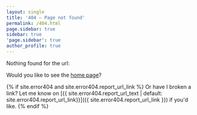 ```yaml
---
layout: single
title: '404 — Page not found'
permalink: /404.html
page.sidebar: true
sidebar: true
'page.sidebar': true
author_profile: true
---
```


Nothing found for the url: <code class="language-plaintext"><script>document.write(location.pathname)</script></code>

Would you like to see the <a href="{{ '/' | absolute_url }}">home page</a>?

{% if site.error404 and site.error404.report_url_link %}
Or have I broken a link? Let me know on [{{ site.error404.report_url_text | default: site.error404.report_url_link}}]({{ site.error404.report_url_link }}) if you'd like.
{% endif %}

<script>
// Meh. Current ga object setup happens in analytics-boilerplate.js after this. Just delay it until load
window.addEventListener('load', (event) => {
  ga('send', 'event', {
     eventCategory: '404',
     eventAction: 'view',
     eventLabel: location.pathname || 'undefined',
     nonInteraction: true,
  });
  if (document.referrer) {
      ga('send', 'event', {
         eventCategory: '404',
         eventAction: 'referred',
         eventLabel: document.referrer,
         nonInteraction: true,
      });
  }
});
</script>
